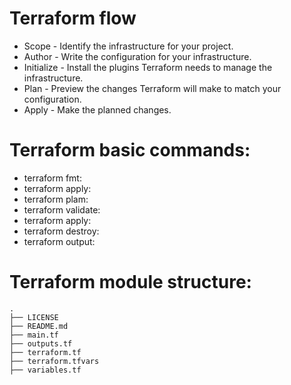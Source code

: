 # Terraform flow

- Scope -  Identify the infrastructure for your project.
- Author  - Write the configuration for your infrastructure.
- Initialize -  Install the plugins Terraform needs to manage the infrastructure.
- Plan - Preview the changes Terraform will make to match your configuration.
- Apply  - Make the planned changes.

# Terraform basic commands:
- terraform fmt: 
- terraform apply:
- terraform plam:
- terraform validate:
- terraform apply:
- terraform destroy:
- terraform output:

# Terraform module structure:

```
.
├── LICENSE
├── README.md
├── main.tf
├── outputs.tf
├── terraform.tf
├── terraform.tfvars
├── variables.tf
```
